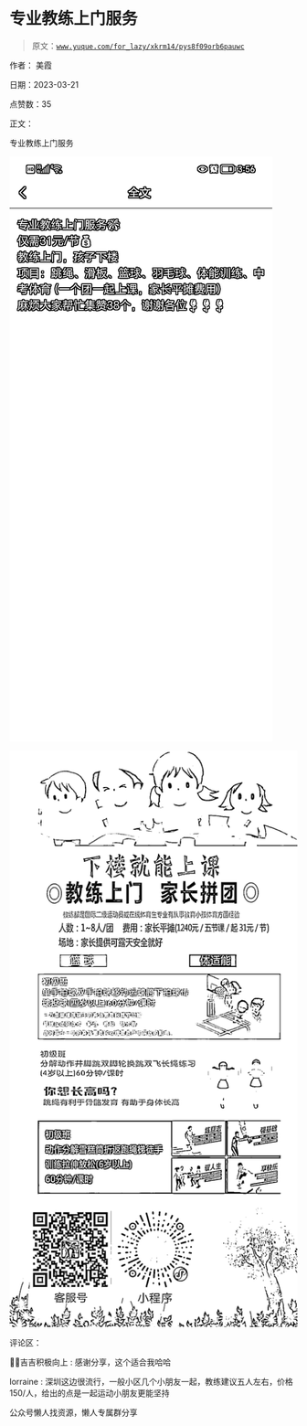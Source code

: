 # 专业教练上门服务

> 原文：[`www.yuque.com/for_lazy/xkrm14/pys8f09orb6pauwc`](https://www.yuque.com/for_lazy/xkrm14/pys8f09orb6pauwc)



作者： 美霞



日期：2023-03-21



点赞数：35



正文：



专业教练上门服务



![](img/ba2075bc90f80bb069e6aab5e9192404.png)  

![](img/688cf81525612009d69e0d517fe0b524.png)  

评论区：



💪🏻吉吉积极向上 : 感谢分享，这个适合我哈哈



lorraine : 深圳这边很流行，一般小区几个小朋友一起，教练建议五人左右，价格 150/人，给出的点是一起运动小朋友更能坚持



公众号懒人找资源，懒人专属群分享

